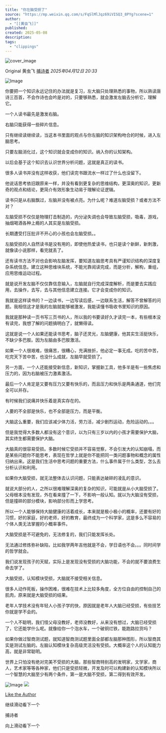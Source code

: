 ```yaml
---
title: "你左脑受损了"
source: "https://mp.weixin.qq.com/s/FqSlMlJqz69iVISQ3_8PYg?scene=1"
author:
  - "[[黄虫飞]]"
published:
created: 2025-05-08
description:
tags:
  - "clippings"
---
```

![cover_image](https://mmbiz.qpic.cn/sz_mmbiz_jpg/BJoKicB7UMgS9sdGG7Q8ZkUibq6Ruxe3Vic38Kic9A6JkQSiatMnM5ib1GiabXoxYZ2vYiagLYS4OdO9jNjRTLexFqaZIg/0?wx_fmt=jpeg)

Original 黄虫飞 [捕诗者](https://mp.weixin.qq.com/s/) *2025年04月12日 20:33*

![Image](https://mmbiz.qpic.cn/sz_mmbiz_jpg/BJoKicB7UMgS9sdGG7Q8ZkUibq6Ruxe3VichibFbkvPibl5arTywKnsHPun4tMs61qVQcck68tGP4icXnIUNk4ZkHHxA/640?wx_fmt=jpeg&tp=webp&wxfrom=5&wx_lazy=1)

  

你要把一个知识永远记住的办法就是复习，左大脑只处理熟悉的事物，所以熟读唐诗三百首，不会作诗也会吟是对的，只要够熟悉，就会激发左脑去分析它，理解它。

  

一个人读书最先是激发右脑。

右脑只能获得一些碎片信息。

只有继续读继续读，当这本书里面的观点与你左脑的知识架构吻合的时候，进入左脑思考。

  

只要左脑消化过，这个知识就会变成你的知识。纳入你的认知架构。

  

以后会基于这个知识去认识世界分析问题，这就是真正的读书。

  

很多人读书并没有这样收获，他们读完书跟流水一样过了什么也没留下。

  

他说话思考依旧跟原来一样，并没有看到更复杂的思维结构，更深奥的知识，更新奇的观点和结论，更简介有效形象生动易于理解论证逻辑。

  

读书只是从右脑飘过，左脑并没有被点亮。为什么呢？难道左脑受损？或者方法不对？

  

左脑受损不仅仅是物理打击制造的，内分泌失调也会导致左脑受损，吸毒，游戏，抽烟喝酒各种上瘾的人其实是左脑受损。

  

长期遭受打压批评不开心的小孩也会左脑受损。。

左脑受损的人自然读书是没有用的，即使他热爱读书，也只是读个新鲜，新刺激，就像读小说那样，看完就丢了。

  

还有读书方法不对也会影响左脑发挥，要知道左脑思考具有严谨知识结构的深度复杂系统信息。建立这种思维块系统，不能光靠阅读完成，而是分析，解构，重组，应用思维运动过程。

就是说开发左脑不仅仅靠信息输入，左脑就自行完成深度解析，而是要去实践应用，去操作，去写，去与其他信息建立连接。它才会变成你的知识。

  

我就是这样读书的？一边读书，一边写读后感，一边联系生活，解答不曾解答的问题。我相信这才是我的左脑就能够被激发，我能读懂书吸收书里知识的原因。

  

我就是那种读一页书写三页书的人，所以我的书要读好久才读完一本，有些根本没有读完，我想了解的问题搞明白了，就懒得读。

  

这就是说一个人如果还能读书思考，脑子还灵光，左脑健康，他其实生活挺快乐，不缺少多巴胺。因为左脑由多巴胺激活。

  

如果一个人很艰难，很痛苦，很糟心，充满挫折，他必定一事无成。吃的苦中苦，吃完天下苦中苦，也没什么成就，左脑早就受损了。

  

另一方面，一个人还能接受新信息，新知识，掌握新工具，他多半是有一些焦虑和压力的，因为右脑被压力激素激活。

最后一个人肯定是又要有压力又要有快乐的，而且压力和快乐是两条通道，他们完全可以并存。

有时候我们说痛并快乐着是真实存在的。

  

人要的不全部是快乐，也不全部是压力，而是平衡。

  

大脑这么重要，我们应该减少体力活，劳力活，减少剧烈运动，危险运动的。。。

  

但是我觉得大多数人都没有这个意识，以为只有三岁以内的小孩才需要保护大脑，其实终生都需要保护大脑。

  

大脑真的很容易受损。多数时候它受损并不容易觉察，不会引发大的认知崩塌，而是某些问题你不能思考，表现在哲学上就是你不能把同一类问题事物和概念的属性归纳出来。这是我们生活中思考问题的重要方法，什么事件属于什么类型，怎么去分析认识和利用。

  

如果你大脑受损，就无法整体去认识问题，只能表达破碎的凌乱的意识。

  

就说大部分的人，之所以很难理解深奥的复杂的知识，可能就是从小大脑受损了。父母根本没有发现，外在看来撞了一下，不影响一般认知。就以为大脑没有受损，但是撞碎的部分模块，影响部分形而上学思考。

  

所以一个人能够保持大脑健康的活着成长，本来就是极小极小的概率，还要有好的习惯，好的家庭，好的老师，好的教育，最终成为一个科学家，这是多么不容易的个体人类无法掌握的小概率事件。

  

大脑受损是不可避免的，无法修复的，我们只能发挥长处。

无法通过修炼弥补缺陷，比如我学两年吉他就是不会，学日语也不会。。。同时间学的哲学就会。

  

我们说发现孩子的天赋，实际上是发现没有受损的大脑功能，不会的就不要浪费生命去学了。

  

大脑受损，认知模块受损，大脑就不接受相关信息。

  

很多人动作死板，操作困难，很难在技术上比较多角度，全方位自由的控制自己的肌肉，原来就是大脑受损的结果。

  

老年人学技术没有年轻人小孩子学的快，原因就是老年人大脑已经受损，有些技艺你就是学不会的。

  

一个人不聪明，我们怪父母没教好，老师没教好，从来没有想过，大脑已经受损了，它还能学什么呢。就像给你一个泡水车，一个破铜烂铁，能跑路拉货吗？

  

  

如果你做过智商测试题，就知道智商测试题里面全部都左脑那种图形，所以智商其实是测试左脑的。左脑认知模块复杂高级灵活没有受损。大概率这个人的认知能力高，就是非常聪明。

  

世界上只怕没有绝对完美不受损的大脑，那些智商特别高的发明家，文学家，商人，艺术家等等各种家，他们只是受损轻微，开发及时可以构建新的认知模块所以一个智慧的大脑至少有两个条件，第一是大脑不受损，第二得到有效开发。

![Image](https://mp.weixin.qq.com/s/www.w3.org/2000/svg'%20xmlns:xlink='http://www.w3.org/1999/xlink'%3E%3Ctitle%3E%3C/title%3E%3Cg%20stroke='none'%20stroke-width='1'%20fill='none'%20fill-rule='evenodd'%20fill-opacity='0'%3E%3Cg%20transform='translate(-249.000000,%20-126.000000)'%20fill='%23FFFFFF'%3E%3Crect%20x='249'%20y='126'%20width='1'%20height='1'%3E%3C/rect%3E%3C/g%3E%3C/g%3E%3C/svg%3E) ![](https://mmbiz.qlogo.cn/mmbiz_jpg/86KoJfsibd9rdvU1dMeAoic8vOxbqMic9KgnYibxFcyjzY8Yh5xdbTaF5nDHDdkBv43kyYvbicibXkGT1BzJyasnxiaCg/0?wx_fmt=jpeg)

 [Like the Author](https://mp.weixin.qq.com/s/)

继续滑动看下一个

捕诗者

向上滑动看下一个